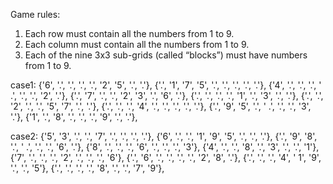 Game rules:

1. Each row must contain all the numbers from 1 to 9.
2. Each column must contain all the numbers from 1 to 9.
3. Each of the nine 3x3 sub-grids (called “blocks”) must have numbers from 1 to 9.

case1:
{'6', '.', '.', '.', '.', '2', '5', '.', '.'}, {'.', '1', '7', '5', '.', '.', '.', '.', '.'}, {'4', '.', '.', '.', '
.', '.', '.', '2', '.'}, {'.', '7', '.', '.', '2', '3', '.', '6', '.'}, {'.', '.', '.', '.', '1', '.', '3', '.', '.'},
{'.', '.', '2', '.', '.', '5', '7', '.', '.'}, {'.', '.', '.', '4', '.', '.', '.', '.', '.'}, {'.', '9', '5', '.', '
.', '.', '.', '3', '.'}, {'1', '.', '8', '.', '.', '.', '9', '.', '.'},

case2:
{'5', '3', '.', '.', '7', '.', '.', '.', '.'}, {'6', '.', '.', '1', '9', '5', '.', '.', '.'}, {'.', '9', '8', '.', '
.', '.', '.', '6', '.'}, {'8', '.', '.', '.', '6', '.', '.', '.', '3'}, {'4', '.', '.', '8', '.', '3', '.', '.', '1'},
{'7', '.', '.', '.', '2', '.', '.', '.', '6'}, {'.', '6', '.', '.', '.', '.', '2', '8', '.'}, {'.', '.', '.', '4', '
1', '9', '.', '.', '5'}, {'.', '.', '.', '.', '8', '.', '.', '7', '9'},
